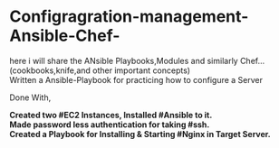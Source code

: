 # Configragration-management-Ansible-Chef-
here i will share the ANsible Playbooks,Modules and similarly Chef...(cookbooks,knife,and other important concepts)
<br>
Written a Ansible-Playbook for practicing how to configure a Server

Done With,

**Created two #EC2 Instances, Installed #Ansible to it.**<br>
**Made password less authentication for taking #ssh.**<br>
**Created a Playbook for Installing & Starting #Nginx in Target Server.**<br>
